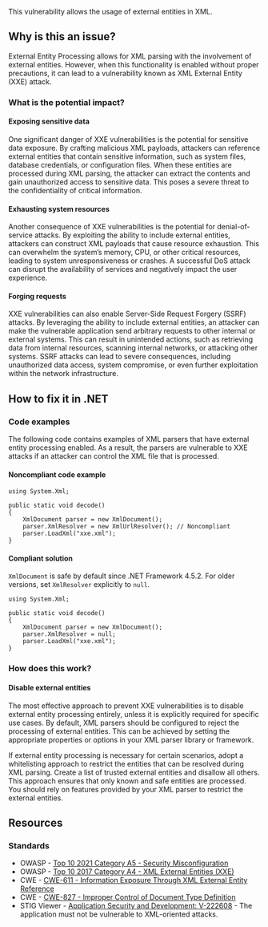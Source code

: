 This vulnerability allows the usage of external entities in XML.

## Why is this an issue?

External Entity Processing allows for XML parsing with the involvement of external entities. However, when this functionality is enabled without
proper precautions, it can lead to a vulnerability known as XML External Entity (XXE) attack.

### What is the potential impact?

#### Exposing sensitive data

One significant danger of XXE vulnerabilities is the potential for sensitive data exposure. By crafting malicious XML payloads, attackers can
reference external entities that contain sensitive information, such as system files, database credentials, or configuration files. When these
entities are processed during XML parsing, the attacker can extract the contents and gain unauthorized access to sensitive data. This poses a severe
threat to the confidentiality of critical information.

#### Exhausting system resources

Another consequence of XXE vulnerabilities is the potential for denial-of-service attacks. By exploiting the ability to include external entities,
attackers can construct XML payloads that cause resource exhaustion. This can overwhelm the system’s memory, CPU, or other critical resources, leading
to system unresponsiveness or crashes. A successful DoS attack can disrupt the availability of services and negatively impact the user experience.

#### Forging requests

XXE vulnerabilities can also enable Server-Side Request Forgery (SSRF) attacks. By leveraging the ability to include external entities, an attacker
can make the vulnerable application send arbitrary requests to other internal or external systems. This can result in unintended actions, such as
retrieving data from internal resources, scanning internal networks, or attacking other systems. SSRF attacks can lead to severe consequences,
including unauthorized data access, system compromise, or even further exploitation within the network infrastructure.

## How to fix it in .NET

### Code examples

The following code contains examples of XML parsers that have external entity processing enabled. As a result, the parsers are vulnerable to XXE
attacks if an attacker can control the XML file that is processed.

#### Noncompliant code example

    using System.Xml;
    
    public static void decode()
    {
        XmlDocument parser = new XmlDocument();
        parser.XmlResolver = new XmlUrlResolver(); // Noncompliant
        parser.LoadXml("xxe.xml");
    }

#### Compliant solution

`XmlDocument` is safe by default since .NET Framework 4.5.2. For older versions, set `XmlResolver` explicitly to
`null`.

    using System.Xml;
    
    public static void decode()
    {
        XmlDocument parser = new XmlDocument();
        parser.XmlResolver = null;
        parser.LoadXml("xxe.xml");
    }

### How does this work?

#### Disable external entities

The most effective approach to prevent XXE vulnerabilities is to disable external entity processing entirely, unless it is explicitly required for
specific use cases. By default, XML parsers should be configured to reject the processing of external entities. This can be achieved by setting the
appropriate properties or options in your XML parser library or framework.

If external entity processing is necessary for certain scenarios, adopt a whitelisting approach to restrict the entities that can be resolved
during XML parsing. Create a list of trusted external entities and disallow all others. This approach ensures that only known and safe entities are
processed.  
 You should rely on features provided by your XML parser to restrict the external entities.

## Resources

### Standards

- OWASP - [Top 10 2021 Category A5 - Security Misconfiguration](https://owasp.org/Top10/A05_2021-Security_Misconfiguration/)
- OWASP - [Top 10 2017 Category A4 - XML External
  Entities (XXE)](https://owasp.org/www-project-top-ten/2017/A4_2017-XML_External_Entities_%28XXE%29)
- CWE - [CWE-611 - Information Exposure Through XML External Entity Reference](https://cwe.mitre.org/data/definitions/611)
- CWE - [CWE-827 - Improper Control of Document Type Definition](https://cwe.mitre.org/data/definitions/827)
- STIG Viewer - [Application Security and
  Development: V-222608](https://stigviewer.com/stig/application_security_and_development/2023-06-08/finding/V-222608) - The application must not be vulnerable to XML-oriented attacks.
